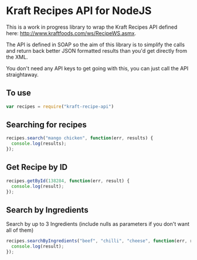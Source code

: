 # Kraft Recipes API for NodeJS
This is a work in progress library to wrap the Kraft Recipes API defined here: http://www.kraftfoods.com/ws/RecipeWS.asmx.

The API is defined in SOAP so the aim of this library is to simplify the calls and return back better JSON formatted results than you'd get directly from the XML.

You don't need any API keys to get going with this, you can just call the API straightaway.

## To use
```javascript
var recipes = require("kraft-recipe-api")
```

## Searching for recipes
```javascript
recipes.search("mango chicken", function(err, results) {
  console.log(results);
});
```

## Get Recipe by ID
```javascript
recipes.getById(138284, function(err, result) {
  console.log(result);
});
```

## Search by Ingredients
Search by up to 3 Ingredients (include nulls as parameters if you don't want all of them)
```javascript
recipes.searchByIngredients("beef", "chilli", "cheese", function(err, results) {
  console.log(result);
});
```
